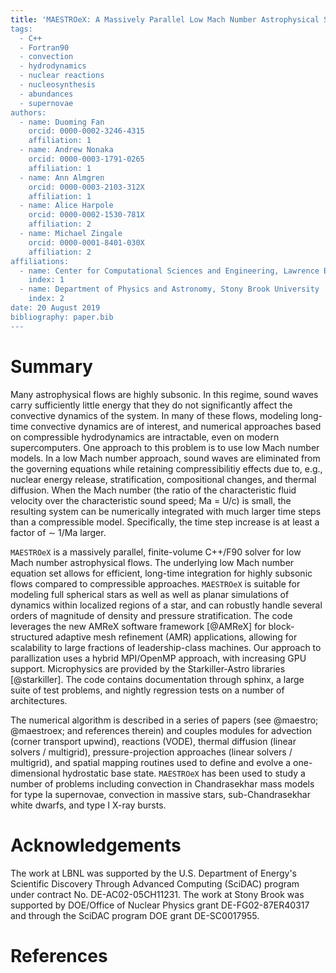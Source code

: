 ```yaml
---
title: 'MAESTROeX: A Massively Parallel Low Mach Number Astrophysical Solver`
tags:
  - C++
  - Fortran90
  - convection
  - hydrodynamics
  - nuclear reactions
  - nucleosynthesis
  - abundances
  - supernovae
authors:
  - name: Duoming Fan
    orcid: 0000-0002-3246-4315
    affiliation: 1
  - name: Andrew Nonaka
    orcid: 0000-0003-1791-0265
    affiliation: 1
  - name: Ann Almgren
    orcid: 0000-0003-2103-312X
    affiliation: 1
  - name: Alice Harpole
    orcid: 0000-0002-1530-781X
    affiliation: 2
  - name: Michael Zingale
    orcid: 0000-0001-8401-030X
    affiliation: 2
affiliations:
  - name: Center for Computational Sciences and Engineering, Lawrence Berkeley National Laboratory
    index: 1
  - name: Department of Physics and Astronomy, Stony Brook University
    index: 2
date: 20 August 2019
bibliography: paper.bib
---
```


# Summary
Many astrophysical flows are highly subsonic. In this regime, sound waves carry sufficiently
little energy that they do not significantly affect the convective dynamics of the system.
In many of these flows, modeling long-time convective dynamics are of interest, and numerical
approaches based on compressible hydrodynamics are intractable, even on modern supercomputers.
One approach to this problem is to use low Mach number models. In a low Mach number
approach, sound waves are eliminated from the governing equations while retaining
compressibilitiy effects due to, e.g., nuclear energy release, stratification,
compositional changes, and thermal diffusion. When the Mach number (the ratio
of the characteristic fluid velocity over the characteristic sound speed; Ma = U/c) is small,
the resulting system can be numerically integrated with much larger time steps than a
compressible model. Specifically, the time step increase is at least a factor of ∼ 1/Ma larger.

``MAESTROeX`` is a massively parallel, finite-volume C++/F90 solver for low Mach number
astrophysical flows.  The underlying low Mach number equation set allows for efficient,
long-time integration for
highly subsonic flows compared to compressible approaches.  ``MAESTROeX`` is suitable for
modeling full spherical stars as well as well as planar simulations of dynamics within
localized regions of a star, and can robustly handle several orders of magnitude of density
and pressure stratification.  The code leverages the new AMReX software framework [@AMReX]
for block-structured adaptive mesh refinement (AMR) applications, allowing for scalability
to large fractions of leadership-class machines.
Our approach to parallization uses a hybrid MPI/OpenMP approach, with increasing GPU support.
Microphysics are provided by the Starkiller-Astro libraries [@starkiller].
The code contains documentation through sphinx, a large suite of test problems, and
nightly regression tests on a number of architectures.

The numerical algorithm is described in a series of papers (see @maestro; @maestroex; and
references therein) and couples modules for advection (corner transport upwind),
reactions (VODE), thermal diffusion (linear solvers / multigrid),
pressure-projection approaches (linear solvers / multigrid), and spatial mapping routines
used to define and evolve a one-dimensional hydrostatic base state.
``MAESTROeX`` has been used to study a number of problems including convection
in Chandrasekhar mass models for type Ia supernovae, convection in massive stars,
sub-Chandrasekhar white dwarfs, and type I X-ray bursts.

# Acknowledgements

The work at LBNL was supported by the U.S. Department of Energy's Scientific Discovery Through Advanced Computing (SciDAC) program under contract No. DE-AC02-05CH11231.
The work at Stony Brook was supported by DOE/Office of Nuclear Physics grant DE-FG02-87ER40317 and through the SciDAC program DOE grant DE-SC0017955.

# References

